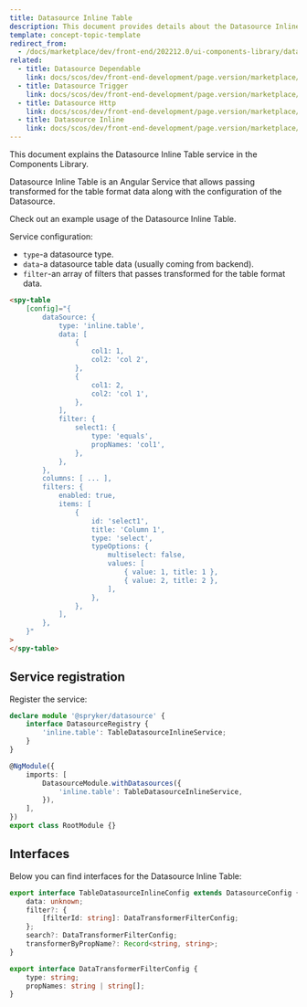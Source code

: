 ```yaml
---
title: Datasource Inline Table
description: This document provides details about the Datasource Inline Table service in the Components Library.
template: concept-topic-template
redirect_from:
  - /docs/marketplace/dev/front-end/202212.0/ui-components-library/datasources/datasource-inline-table.html
related:
  - title: Datasource Dependable
    link: docs/scos/dev/front-end-development/page.version/marketplace/ui-components-library/datasources/datasource-dependable.html
  - title: Datasource Trigger
    link: docs/scos/dev/front-end-development/page.version/marketplace/ui-components-library/datasources/datasource-trigger.html
  - title: Datasource Http
    link: docs/scos/dev/front-end-development/page.version/marketplace/ui-components-library/datasources/datasource-http.html
  - title: Datasource Inline
    link: docs/scos/dev/front-end-development/page.version/marketplace/ui-components-library/datasources/datasource-inline.html
---
```


This document explains the Datasource Inline Table service in the Components Library.

Datasource Inline Table is an Angular Service that allows passing transformed for the table format data along with the configuration of the Datasource.

Check out an example usage of the Datasource Inline Table.

Service configuration:

- `type`-a datasource type.  
- `data`-a datasource table data (usually coming from backend).  
- `filter`-an array of filters that passes transformed for the table format data.

```html
<spy-table
    [config]="{
        dataSource: {
            type: 'inline.table',
            data: [
                {
                    col1: 1,
                    col2: 'col 2',
                },
                {
                    col1: 2,
                    col2: 'col 1',
                },
            ],
            filter: {
                select1: {
                    type: 'equals',
                    propNames: 'col1',
                },
            },
        },
        columns: [ ... ],
        filters: {
            enabled: true,
            items: [
                {
                    id: 'select1',
                    title: 'Column 1',
                    type: 'select',
                    typeOptions: {
                        multiselect: false,
                        values: [
                            { value: 1, title: 1 },
                            { value: 2, title: 2 },
                        ],
                    },
                },
            ],
        },
    }"
>
</spy-table>
```

## Service registration

Register the service:

```ts
declare module '@spryker/datasource' {
    interface DatasourceRegistry {
        'inline.table': TableDatasourceInlineService;
    }
}

@NgModule({
    imports: [
        DatasourceModule.withDatasources({
            'inline.table': TableDatasourceInlineService,
        }),
    ],
})
export class RootModule {}
```

## Interfaces

Below you can find interfaces for the Datasource Inline Table:

```ts
export interface TableDatasourceInlineConfig extends DatasourceConfig {
    data: unknown;
    filter?: {
        [filterId: string]: DataTransformerFilterConfig;
    };
    search?: DataTransformerFilterConfig;
    transformerByPropName?: Record<string, string>;
}

export interface DataTransformerFilterConfig {
    type: string;
    propNames: string | string[];
}
```
